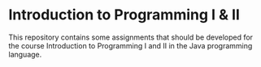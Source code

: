 # Introduction to Programming I & II

This repository contains some assignments that should be developed for the course Introduction to Programming I and II in the Java programming language. 
